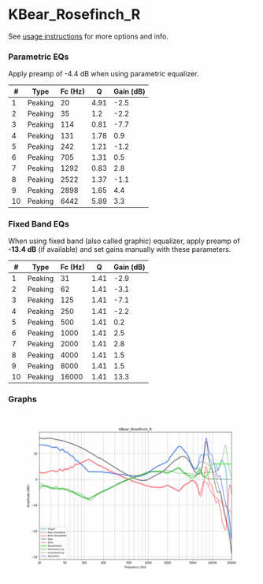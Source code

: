 # KBear_Rosefinch_R
See [usage instructions](https://github.com/jaakkopasanen/AutoEq#usage) for more options and info.

### Parametric EQs
Apply preamp of -4.4 dB when using parametric equalizer.

|   # | Type    |   Fc (Hz) |    Q |   Gain (dB) |
|-----|---------|-----------|------|-------------|
|   1 | Peaking |        20 | 4.91 |        -2.5 |
|   2 | Peaking |        35 | 1.2  |        -2.2 |
|   3 | Peaking |       114 | 0.81 |        -7.7 |
|   4 | Peaking |       131 | 1.78 |         0.9 |
|   5 | Peaking |       242 | 1.21 |        -1.2 |
|   6 | Peaking |       705 | 1.31 |         0.5 |
|   7 | Peaking |      1292 | 0.83 |         2.8 |
|   8 | Peaking |      2522 | 1.37 |        -1.1 |
|   9 | Peaking |      2898 | 1.65 |         4.4 |
|  10 | Peaking |      6442 | 5.89 |         3.3 |

### Fixed Band EQs
When using fixed band (also called graphic) equalizer, apply preamp of **-13.4 dB** (if available) and set gains manually with these parameters.

|   # | Type    |   Fc (Hz) |    Q |   Gain (dB) |
|-----|---------|-----------|------|-------------|
|   1 | Peaking |        31 | 1.41 |        -2.9 |
|   2 | Peaking |        62 | 1.41 |        -3.1 |
|   3 | Peaking |       125 | 1.41 |        -7.1 |
|   4 | Peaking |       250 | 1.41 |        -2.2 |
|   5 | Peaking |       500 | 1.41 |         0.2 |
|   6 | Peaking |      1000 | 1.41 |         2.5 |
|   7 | Peaking |      2000 | 1.41 |         2.8 |
|   8 | Peaking |      4000 | 1.41 |         1.5 |
|   9 | Peaking |      8000 | 1.41 |         1.5 |
|  10 | Peaking |     16000 | 1.41 |        13.3 |

### Graphs
![](./KBear_Rosefinch_R.png)
